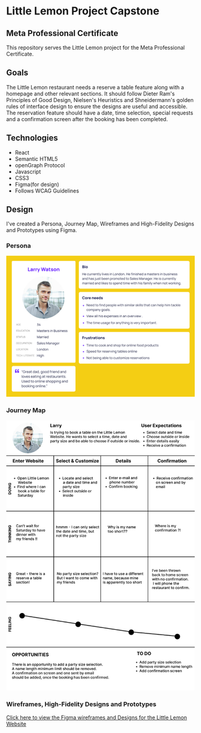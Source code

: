 # Little Lemon Project Capstone

## Meta Professional Certificate

This repository serves the Little Lemon project for the Meta Professional Certificate.

## Goals

The Little Lemon restaurant needs a reserve a table feature along with a homepage and other relevant sections. It should follow Dieter Ram's Principles of Good Design, Nielsen's Heuristics and Shneidermann's golden rules of interface design to ensure the designs are useful and accessible. The reservation feature should have a date, time selection, special requests and a confirmation screen after the booking has been completed.

## Technologies

- React
- Semantic HTML5
- openGraph Protocol
- Javascript
- CSS3
- Figma(for design)
- Follows WCAG Guidelines

## Design

I've created a Persona, Journey Map, Wireframes and High-Fidelity Designs and Prototypes using Figma.

### Persona

![Little Lemon Persona](Persona.png)

### Journey Map

![Little Lemon Journey Map](JourneyMap.png)

### Wireframes, High-Fidelity Designs and Prototypes

[Click here to view the Figma wireframes and Designs for the Little Lemon Website](https://www.figma.com/file/X0ewa9NhfTN0ifcjIMfmF1/Project-Capstone-LL?node-id=0%3A1&t=trcCXB2BGQJxhWw5-1)

